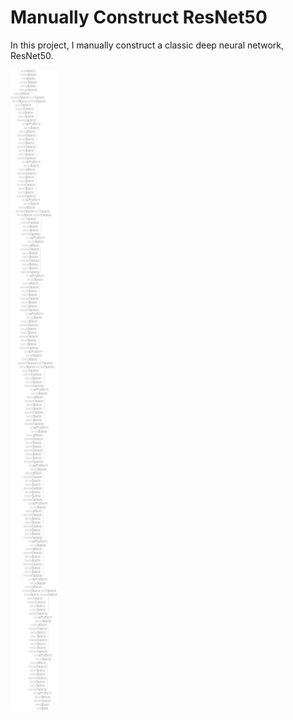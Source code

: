 # Manually Construct ResNet50

In this project, I manually construct a classic deep neural network, ResNet50. 

![](https://github.com/GZYNus/Computer-Vision-Project/blob/master/Project%203:%20Build%20Classic%20Deep%20Neural%20Nets/ResNet50/ResNet50.png)
